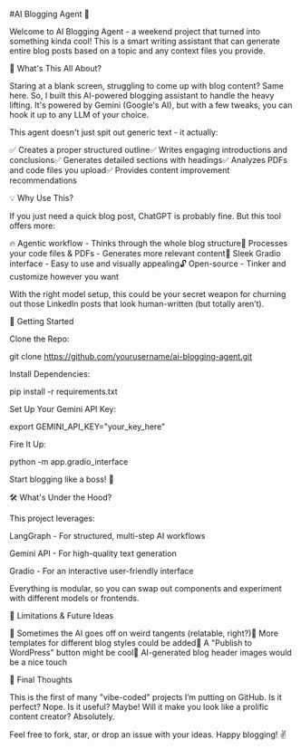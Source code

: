 #AI Blogging Agent 🚀

Welcome to AI Blogging Agent - a weekend project that turned into something kinda cool! This is a smart writing assistant that can generate entire blog posts based on a topic and any context files you provide.

🧐 What's This All About?

Staring at a blank screen, struggling to come up with blog content? Same here. So, I built this AI-powered blogging assistant to handle the heavy lifting. It's powered by Gemini (Google's AI), but with a few tweaks, you can hook it up to any LLM of your choice.

This agent doesn't just spit out generic text - it actually:

✅ Creates a proper structured outline✅ Writes engaging introductions and conclusions✅ Generates detailed sections with headings✅ Analyzes PDFs and code files you upload✅ Provides content improvement recommendations

💡 Why Use This?

If you just need a quick blog post, ChatGPT is probably fine. But this tool offers more:

🔥 Agentic workflow - Thinks through the whole blog structure📄 Processes your code files & PDFs - Generates more relevant content🎨 Sleek Gradio interface - Easy to use and visually appealing🔓 Open-source - Tinker and customize however you want

With the right model setup, this could be your secret weapon for churning out those LinkedIn posts that look human-written (but totally aren’t).

🚀 Getting Started

Clone the Repo:

git clone https://github.com/yourusername/ai-blogging-agent.git

Install Dependencies:

pip install -r requirements.txt

Set Up Your Gemini API Key:

export GEMINI_API_KEY="your_key_here"

Fire It Up:

python -m app.gradio_interface

Start blogging like a boss! 💪

🛠 What's Under the Hood?

This project leverages:

LangGraph - For structured, multi-step AI workflows

Gemini API - For high-quality text generation

Gradio - For an interactive user-friendly interface

Everything is modular, so you can swap out components and experiment with different models or frontends.

🚧 Limitations & Future Ideas

🔹 Sometimes the AI goes off on weird tangents (relatable, right?)🔹 More templates for different blog styles could be added🔹 A "Publish to WordPress" button might be cool🔹 AI-generated blog header images would be a nice touch

🎉 Final Thoughts

This is the first of many "vibe-coded" projects I’m putting on GitHub. Is it perfect? Nope. Is it useful? Maybe! Will it make you look like a prolific content creator? Absolutely.

Feel free to fork, star, or drop an issue with your ideas. Happy blogging! ✌️

